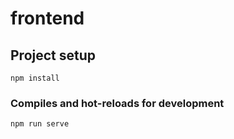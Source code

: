 # frontend

## Project setup
```
npm install
```

### Compiles and hot-reloads for development
```
npm run serve
```



